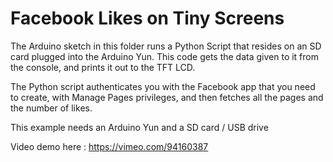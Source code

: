 Facebook Likes on Tiny Screens
========================================

The Arduino sketch in this folder runs a Python Script that resides on an SD card plugged into the Arduino Yun. 
This code gets the data given to it from the console, and prints it out to the TFT LCD.

The Python script authenticates you with the Facebook app that you need to create, with Manage Pages privileges, and then fetches all the pages and the number of likes.

This example needs an Arduino Yun and a SD card / USB drive

Video demo here : https://vimeo.com/94160387